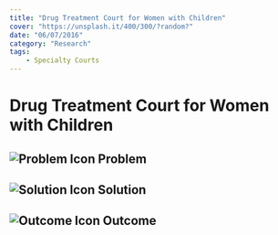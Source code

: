 ```yaml
---
title: "Drug Treatment Court for Women with Children"
cover: "https://unsplash.it/400/300/?random?"
date: "06/07/2016"
category: "Research"
tags:
    - Specialty Courts
---
```


# Drug Treatment Court for Women with Children

## ![Problem Icon](https://github.com/google/material-design-icons/raw/master/alert/1x_web/ic_error_outline_black_48dp.png "Problem") Problem

## ![Solution Icon](https://github.com/google/material-design-icons/raw/master/action/1x_web/ic_lightbulb_outline_black_48dp.png "Solution") Solution

## ![Outcome Icon](https://github.com/google/material-design-icons/raw/master/action/1x_web/ic_view_list_black_48dp.png "Outcome") Outcome
